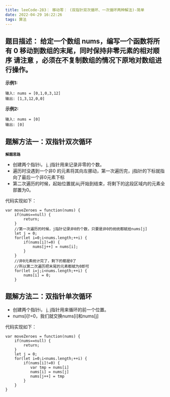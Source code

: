 ```yaml
---
title: leeCode-283： 移动零： (双指针双次循环、一次循环两种解法)-简单
date: 2022-04-29 16:22:26
tags: 算法
---
```



<meta name="referrer" content="no-referrer"/>


## 题目描述：  给定一个数组 nums，编写一个函数将所有 0 移动到数组的末尾，同时保持非零元素的相对顺序 请注意 ，必须在不复制数组的情况下原地对数组进行操作。

**示例1:**


```
输入: nums = [0,1,0,3,12]
输出: [1,3,12,0,0]
```

**示例2:**

```
输入: nums = [0]
输出: [0]
```


## 题解方法一：双指针双次循环

**`解题思路`**
* 创建两个指针i， j, j指针用来记录非零的个数。
* 遍历时没遇到一个非0 的元素将其向左挪动，第一次遍历完，j指针的下标就指向了最后一个非0元素下标
* 第二次遍历的时候，起始位置就从j开始到结束，将剩下的这段区域内的元素全部置为0。

代码实现如下： 
```
var moveZeroes = function(nums) {
    if(nums==null) {
        return;
    }
    //第一次遍历的时候，j指针记录非0的个数，只要是非0的统统都赋给nums[j]
    let j = 0;
    for(let i=0;i<nums.length;++i) {
        if(nums[i]!=0) {
            nums[j++] = nums[i];
        }
    }
    //非0元素统计完了，剩下的都是0了
    //所以第二次遍历把末尾的元素都赋为0即可
    for(let i=j;i<nums.length;++i) {
        nums[i] = 0;
    }
```

## 题解方法二：双指针单次循环
* 创建两个指针i， j, j指针用来循环的前一个位置。
* nums[i]!=0，我们就交换nums[i]和nums[j]


代码实现如下： 
```
var moveZeroes = function(nums) {
    if(nums==null) {
        return;
    }
    let j = 0;
    for(let i=0;i<nums.length;++i) {
        if(nums[i]!=0) {
           var tmp = nums[i]
           nums[i] = nums[j]
           nums[j++] = tmp
        }
    }
}
```

